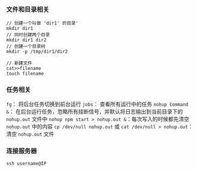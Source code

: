 <!--
 * @Description: file content
 * @Author: RongWei
 * @Date: 2019-04-01 15:55:31
 * @LastEditors: RongWei
 * @LastEditTime: 2019-09-12 17:34:23
 -->
### 文件和目录相关
```
// 创建一个叫做 'dir1' 的目录'
mkdir dir1  
// 同时创建两个目录  
mkdir dir1 dir2 
// 创建一个目录树 
mkdir -p /tmp/dir1/dir2  

// 新建文件
cat>>filename
touch filename
```

### 任务相关
`fg`： 将后台任务切换到前台运行
`jobs`： 查看所有运行中的任务
`nohup Command &`： 在后台运行任务，忽略所有挂断信号，并默认将日志输出到当前目录下的 `nohup.out` 文件中
`nohup npm start > nohup.out &`：每次写入的时候都先清空 `nohup.out` 中的内容
`cp /dev/null nohup.out` 或 `cat /dev/null > nohup.out`：清空 `nohup.out` 文件

### 连接服务器
`ssh username@IP`